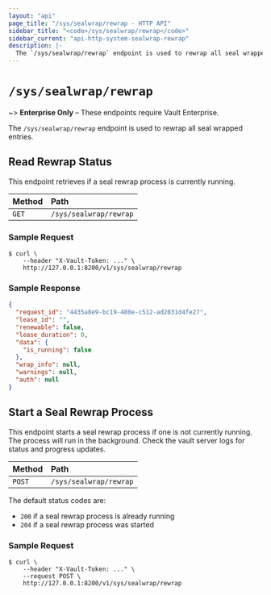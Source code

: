 ```yaml
---
layout: "api"
page_title: "/sys/sealwrap/rewrap - HTTP API"
sidebar_title: "<code>/sys/sealwrap/rewrap</code>"
sidebar_current: "api-http-system-sealwrap-rewrap"
description: |-
  The `/sys/sealwrap/rewrap` endpoint is used to rewrap all seal wrapped entries.
---
```


# `/sys/sealwrap/rewrap`

~> **Enterprise Only** – These endpoints require Vault Enterprise.

The `/sys/sealwrap/rewrap` endpoint is used to rewrap all seal wrapped entries.

## Read Rewrap Status

This endpoint retrieves if a seal rewrap process is currently running.

| Method   | Path                   |
| :------- | :--------------------- |
| `GET`    | `/sys/sealwrap/rewrap` |

### Sample Request

```
$ curl \
    --header "X-Vault-Token: ..." \
    http://127.0.0.1:8200/v1/sys/sealwrap/rewrap
```

### Sample Response

```json
{
  "request_id": "4435a8e9-bc19-480e-c512-ad2031d4fe27",
  "lease_id": "",
  "renewable": false,
  "lease_duration": 0,
  "data": {
    "is_running": false
  },
  "wrap_info": null,
  "warnings": null,
  "auth": null
}
```

## Start a Seal Rewrap Process

This endpoint starts a seal rewrap process if one is not currently running.
The process will run in the background. Check the vault server logs for status
and progress updates.

| Method   | Path                   |
| :------- | :--------------------- |
| `POST`   | `/sys/sealwrap/rewrap` |

The default status codes are:

- `200` if a seal rewrap process is already running
- `204` if a seal rewrap process was started

### Sample Request

```
$ curl \
    --header "X-Vault-Token: ..." \
    --request POST \
    http://127.0.0.1:8200/v1/sys/sealwrap/rewrap
```
